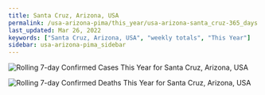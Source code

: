 ```yaml
---
title: Santa Cruz, Arizona, USA
permalink: /usa-arizona-pima/this_year/usa-arizona-santa_cruz-365_days.html
last_updated: Mar 26, 2022
keywords: ["Santa Cruz, Arizona, USA", "weekly totals", "This Year"]
sidebar: usa-arizona-pima_sidebar
---
```


![Rolling 7-day Confirmed Cases This Year for Santa Cruz, Arizona, USA](/covid_tracker/images/graphs/usa-arizona-santa_cruz-rolling_7_days_confirmed-365_days_graph.png)

![Rolling 7-day Confirmed Deaths This Year for Santa Cruz, Arizona, USA](/covid_tracker/images/graphs/usa-arizona-santa_cruz-rolling_7_days_deaths-365_days_graph.png)

